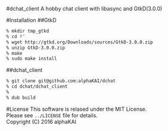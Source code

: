 #dchat\_client
A hobby chat client with libasync and GtkD(3.0.0)

#Installation
##GtkD
```zsh
% mkdir tmp_gtkd
% cd !^
% wget http://gtkd.org/Downloads/sources/GtkD-3.0.0.zip
% unzip GtkD-3.0.0.zip
% make
% sudo make install
```

##dchat\_client
```zsh
% git clone git@github.com:alphaKAI/dchat
% cd dchat/dchat_client
%
% dub build
```

#License
This software is relased under the MIT License.  
Please see `../LICENSE` file for details.  
Copyright (C) 2016 alphaKAI
